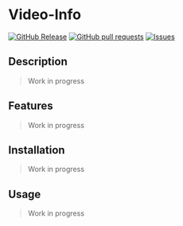 # Video-Info
[![GitHub Release](https://img.shields.io/github/release/zjayers/video-info.svg?style=flat)](https://github.com/zjayers/video-info/releases)
[![GitHub pull requests](https://img.shields.io/github/issues-pr/zjayers/video-info.svg?style=flat)](https://github.com/zjayers/video-info/pulls)
[![Issues](https://img.shields.io/github/issues-raw/zjayers/video-info.svg?maxAge=25000)](https://github.com/zjayers/video-info/issues)

## Description

> Work in progress

## Features

> Work in progress

## Installation

> Work in progress

## Usage

> Work in progress
